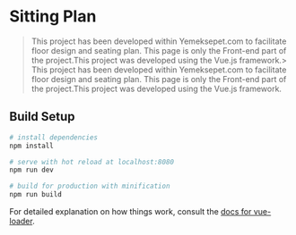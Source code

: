# Sitting Plan

> This project has been developed within Yemeksepet.com to facilitate floor design and seating plan. This page is only the Front-end part of the project.This project was developed using the Vue.js framework.> This project has been developed within Yemeksepet.com to facilitate floor design and seating plan. This page is only the Front-end part of the project.This project was developed using the Vue.js framework.



## Build Setup

``` bash
# install dependencies
npm install

# serve with hot reload at localhost:8080
npm run dev

# build for production with minification
npm run build
```

For detailed explanation on how things work, consult the [docs for vue-loader](http://vuejs.github.io/vue-loader).
